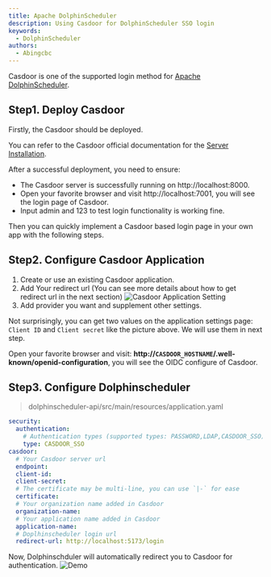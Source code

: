 ```yaml
---
title: Apache DolphinScheduler
description: Using Casdoor for DolphinScheduler SSO login
keywords:
  - DolphinScheduler
authors:
  - Abingcbc
---
```


Casdoor is one of the supported login method for [Apache DolphinScheduler](https://github.com/apache/dolphinscheduler).

## Step1. Deploy Casdoor

Firstly, the Casdoor should be deployed.

You can refer to the Casdoor official documentation for the [Server Installation](https://casdoor.org/docs/basic/server-installation).

After a successful deployment, you need to ensure:

* The Casdoor server is successfully running on http://localhost:8000.
* Open your favorite browser and visit http://localhost:7001, you will see the login page of Casdoor.
* Input admin and 123 to test login functionality is working fine.

Then you can quickly implement a Casdoor based login page in your own app with the following steps.

## Step2. Configure Casdoor Application

1. Create or use an existing Casdoor application.
2. Add Your redirect url (You can see more details about how to get redirect url in the next section) ![Casdoor Application Setting](/img/integration/java/spring_security/casdoor_setting.png)
3. Add provider you want and supplement other settings.

Not surprisingly, you can get two values on the application settings page: `Client ID` and `Client secret` like the picture above. We will use them in next step.

Open your favorite browser and visit: **http://`CASDOOR_HOSTNAME`/.well-known/openid-configuration**, you will see the OIDC configure of Casdoor.

## Step3. Configure Dolphinscheduler

> dolphinscheduler-api/src/main/resources/application.yaml

```yaml
security:
  authentication:
    # Authentication types (supported types: PASSWORD,LDAP,CASDOOR_SSO)
    type: CASDOOR_SSO
casdoor:
  # Your Casdoor server url
  endpoint:
  client-id:
  client-secret:
  # The certificate may be multi-line, you can use `|-` for ease
  certificate: 
  # Your organization name added in Casdoor
  organization-name:
  # Your application name added in Casdoor
  application-name:
  # Doplhinscheduler login url
  redirect-url: http://localhost:5173/login 
```

Now, Dolphinschduler will automatically redirect you to Casdoor for authentication. ![Demo](/img/integration/java/dolphinscheduler/dolphinscheduler.gif)